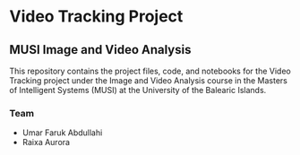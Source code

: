 # Video Tracking Project

## MUSI Image and Video Analysis

This repository contains the project files, code, and notebooks for the Video Tracking project under the Image and Video Analysis course in the Masters of Intelligent Systems (MUSI) at the University of the Balearic Islands.

### Team

- Umar Faruk Abdullahi
- Raixa Aurora
